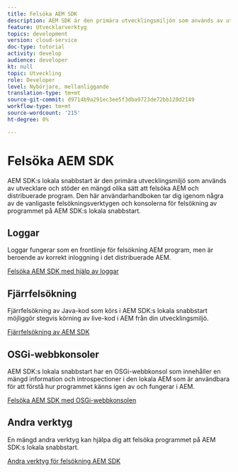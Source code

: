 ```yaml
---
title: Felsöka AEM SDK
description: AEM SDK är den primära utvecklingsmiljön som används av utvecklare och stöder en mängd olika sätt att felsöka AEM och distribuerade program.
feature: Utvecklarverktyg
topics: development
version: cloud-service
doc-type: tutorial
activity: develop
audience: developer
kt: null
topic: Utveckling
role: Developer
level: Nybörjare, mellanliggande
translation-type: tm+mt
source-git-commit: d9714b9a291ec3ee5f3dba9723de72bb120d2149
workflow-type: tm+mt
source-wordcount: '215'
ht-degree: 0%

---
```



# Felsöka AEM SDK

AEM SDK:s lokala snabbstart är den primära utvecklingsmiljö som används av utvecklare och stöder en mängd olika sätt att felsöka AEM och distribuerade program. Den här användarhandboken tar dig igenom några av de vanligaste felsökningsverktygen och konsolerna för felsökning av programmet på AEM SDK:s lokala snabbstart.

## Loggar

Loggar fungerar som en frontlinje för felsökning AEM program, men är beroende av korrekt inloggning i det distribuerade AEM.

[Felsöka AEM SDK med hjälp av loggar](./logs.md)

## Fjärrfelsökning

Fjärrfelsökning av Java-kod som körs i AEM SDK:s lokala snabbstart möjliggör stegvis körning av live-kod i AEM från din utvecklingsmiljö.

[Fjärrfelsökning av AEM SDK](./remote-debugging.md)

## OSGi-webbkonsoler

AEM SDK:s lokala snabbstart har en OSGi-webbkonsol som innehåller en mängd information och introspectioner i den lokala AEM som är användbara för att förstå hur programmet känns igen av och fungerar i AEM.

[Felsöka AEM SDK med OSGi-webbkonsolen](./osgi-web-consoles.md)

## Andra verktyg

En mängd andra verktyg kan hjälpa dig att felsöka programmet på AEM SDK:s lokala snabbstart.

[Andra verktyg för felsökning AEM SDK](./other-tools.md)
